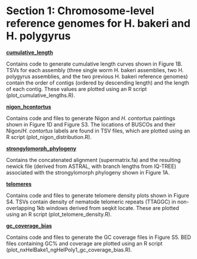 # Section 1: Chromosome-level reference genomes for H. bakeri and H. polygyrus

[**cumulative_length**](<https://github.com/lstevens17/heligmosomoides_MS/tree/main/1_genomes/cumulative_length>)

Contains code to generate cumulative length curves shown in Figure 1B. TSVs for each assembly (three single worm H. bakeri assemblies, two H. polygyrus assemblies, and the two previous H. bakeri reference genomes) contain the order of contigs (ordered by descending length) and the length of each contig. These values are plotted using an R script (plot_cumulative_lengths.R).

[**nigon_hcontortus**](<https://github.com/lstevens17/heligmosomoides_MS/tree/main/1_genomes/nigon_hcontortus>)

Contains code and files to generate Nigon and _H. contortus_ paintings shown in Figure 1D and Figure S3. The locations of BUSCOs and their Nigon/_H. contortus_ labels are found in TSV files, which are plotted using an R script (plot_nigon_distribution.R).

[**strongylomorph_phylogeny**](https://github.com/lstevens17/heligmosomoides_MS/tree/main/1_genomes/strongylomorph_phylogeny)

Contains the concatenated alignment (supermatrix.fa) and the resulting newick file (derived from ASTRAL, with branch lengths from IQ-TREE) associated with the strongylomorph phylogeny shown in Figure 1A. 

[**telomeres**](https://github.com/lstevens17/heligmosomoides_MS/tree/main/1_genomes/telomeres)

Contains code and files to generate telomere density plots shown in Figure S4. TSVs contain density of nematode telomeric repeats (TTAGGC) in non-overlapping 1kb windows derived from seqkit locate. These are plotted using an R script (plot_telomere_density.R). 

[**gc_coverage_bias**](https://github.com/lstevens17/heligmosomoides_MS/tree/main/1_genomes/gc_coverage_bias)

Contains code and files to generate the GC coverage files in Figure S5. BED files containing GC% and coverage are plotted using an R script (plot_nxHelBake1_ngHelPoly1_gc_coverage_bias.R).